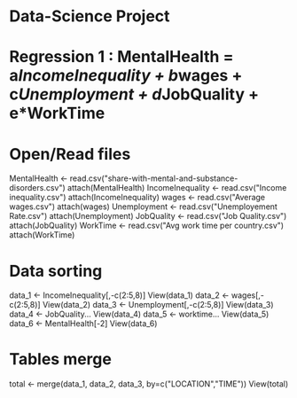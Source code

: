 # Data-Science Project

# Regression 1 : MentalHealth = a*IncomeInequality + b*wages + c*Unemployment + d*JobQuality + e*WorkTime

# Open/Read files
MentalHealth <- read.csv("share-with-mental-and-substance-disorders.csv")
attach(MentalHealth)
IncomeInequality <- read.csv("Income inequality.csv")
attach(IncomeInequality)
wages <- read.csv("Average wages.csv")
attach(wages)
Unemployment <- read.csv("Unemployement Rate.csv")
attach(Unemployment)
JobQuality <- read.csv("Job Quality.csv")
attach(JobQuality)
WorkTime <- read.csv("Avg work time per country.csv")
attach(WorkTime)

# Data sorting 
data_1 <- IncomeInequality[,-c(2:5,8)]
View(data_1)
data_2 <- wages[,-c(2:5,8)]
View(data_2)
data_3 <- Unemployment[,-c(2:5,8)]
View(data_3)
data_4 <- JobQuality...
View(data_4)
data_5 <- worktime...
View(data_5)
data_6 <- MentalHealth[-2]
View(data_6)

# Tables merge 
total <- merge(data_1, data_2, data_3, by=c("LOCATION","TIME"))
View(total)

